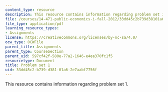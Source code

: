 ```yaml
---
content_type: resource
description: This resource contains information regarding problem set 1.
file: /courses/14-471-public-economics-i-fall-2012/33dd45c2b739d38101a62e7aabf7756f_MIT14_471F12_pset1.pdf
file_type: application/pdf
learning_resource_types:
- Assignments
license: https://creativecommons.org/licenses/by-nc-sa/4.0/
ocw_type: OCWFile
parent_title: Assignments
parent_type: CourseSection
parent_uid: 597cf42f-580e-77a2-1646-e4ea370fc1f5
resourcetype: Document
title: Problem set 1
uid: 33dd45c2-b739-d381-01a6-2e7aabf7756f
---
```

This resource contains information regarding problem set 1.